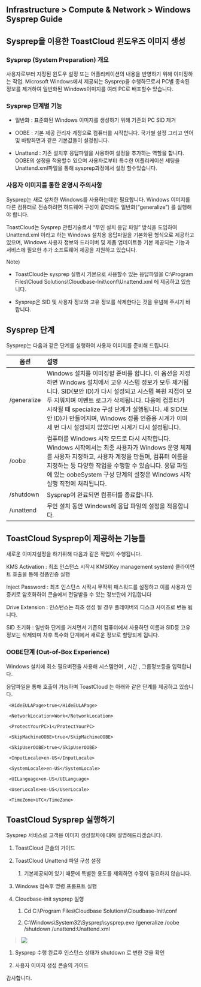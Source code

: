 ## Infrastructure > Compute & Network > Windows Sysprep Guide

## Sysprep을 이용한 ToastCloud 윈도우즈 이미지 생성

### Sysprep (System Preparation) 개요

사용자로부터 지정된 윈도우 설정 또는 어플리케이션의 내용을 반영하기 위해 이미징하는 작업. Microsoft Windows에서 제공되는 Sysprep을 수행하므로서 PC별 종속된 정보를 제거하여 일반화된 Windows이미지를 여러 PC로 배포할수 있습니다.

### Sysprep 단계별 기능

* 일반화 : 표준화된 Windows 이미지를 생성하기 위해 기존의 PC SID 제거

* OOBE : 기본 제공 관리자 계정으로 컴퓨터를 시작합니다. 국가별 설정 그리고 언어 및 바탕화면과 같은 기본값들이 설정됩니다.

* Unattend : 기존 설치후 응답파일을 사용하여 설정을 추가하는 역할을 합니다. OOBE의 설정을 적용할수 있으며 사용자로부터 특수한 어플리케이션 세팅을 Unattend.xml파일을 통해 sysprep과정에서 설정 할수있습니다.

### 사용자 이미지를 통한 운영시 주의사항

Sysprep는 새로 설치한 Windows를 사용하는데만 필요합니다. Windows 이미지를 다른 컴퓨터로 전송하려면 하드웨어 구성이 같더라도 일반화(“generalize”) 를 실행해야 합니다.

ToastCloud는 Sysprep 관련기술로서 “무인 설치 응답 파일” 방식을 도입하여 Unattend.xml 이라고 하는 Windows 설치용 응답파일을 기본화된 형식으로 제공하고 있으며, Windows 사용자 정보와 드라이버 및 제품 업데이트등 기본 제공되는 기능과 서비스에 필요한 추가 소프트웨어 제공을 지원하고 있습니다.

Note)

-   ToastCloud는 sysprep 실행시 기본으로 사용할수 있는 응답파일을 C:\\Program Files\\Cloud Solutions\\Cloudbase-Init\\conf\\Unattend.xml 에 제공하고 있습니다.

-   Sysprep은 SID 및 사용자 정보와 고유 정보를 삭제한다는 것을 유념해 주시기 바랍니다.

## Sysprep 단계

Sysprep는 다음과 같은 단계를 실행하여 사용자 이미지를 준비해 드립니다.

| 옵션        | 설명 |
|-------------|:-------------------------------------------------------------------------------------------------------------------------------------------------------------------------------------------------------------------------------------------------------------------------------------------|
| /generalize | Windows 설치를 이미징할 준비를 합니다. 이 옵션을 지정하면 Windows 설치에서 고유 시스템 정보가 모두 제거됩니다. SID(보안 ID)가 다시 설정되고 시스템 복원 지점이 모두 지워지며 이벤트 로그가 삭제됩니다. 다음에 컴퓨터가 시작될 때 specialize 구성 단계가 실행됩니다. 새 SID(보안 ID)가 만들어지며, Windows 정품 인증용 시계가 이미 세 번 다시 설정되지 않았다면 시계가 다시 설정됩니다. |
| /oobe       | 컴퓨터를 Windows 시작 모드로 다시 시작합니다. Windows 시작에서는 최종 사용자가 Windows 운영 체제를 사용자 지정하고, 사용자 계정을 만들며, 컴퓨터 이름을 지정하는 등 다양한 작업을 수행할 수 있습니다. 응답 파일에 있는 oobeSystem 구성 단계의 설정은 Windows 시작 실행 직전에 처리됩니다. |
| /shutdown   | Sysprep이 완료되면 컴퓨터를 종료합니다. |
| /unattend   | 무인 설치 동안 Windows에 응답 파일의 설정을 적용합니다. |

## ToastCloud Sysprep이 제공하는 기능들

새로운 이미지설정을 하기위해 다음과 같은 작업이 수행됩니다.

KMS Activation : 최초 인스턴스 시작시 KMS(Key management system) 클라이언트 호출을 통해 정품인증 실행

Inject Password : 최초 인스턴스 시작시 무작위 패스워드를 설정하고 이를 사용자 인증키로 암호화하여 콘솔에서 전달받을 수 있는 정보란에 기입합니다

Drive Extension : 인스턴스는 최초 생성 될 경우 플레이버의 디스크 사이즈로 변동 됩니다.

SID 초기화 : 일반화 단계를 거치면서 기존의 컴퓨터에서 사용하던 이름과 SID등 고유 정보는 삭제되며 차후 특수화 단계에서 새로운 정보로 할당되게 됩니다.

### OOBE단계 (Out-of-Box Experience)

Windows 설치에 최소 필요버전을 사용해 시스템언어 , 시간 , 그룹정보등을 입력합니다.

응답파일을 통해 호출이 가능하며 ToastCloud 는 아래와 같은 단계를 제공하고 있습니다.

```
 <HideEULAPage>true</HideEULAPage>       
                                                      
 <NetworkLocation>Work</NetworkLocation>  
                                                      
 <ProtectYourPC>1</ProtectYourPC>         
                                                      
 <SkipMachineOOBE>true</SkipMachineOOBE>  
                                                      
 <SkipUserOOBE>true</SkipUserOOBE>        
                                                      
 <InputLocale>en-US</InputLocale>         
                                                      
 <SystemLocale>en-US</SystemLocale>       
                                                      
 <UILanguage>en-US</UILanguage>           
                                                      
 <UserLocale>en-US</UserLocale>           
                                                      
 <TimeZone>UTC</TimeZone>
```

## ToastCloud Sysprep 실행하기

Sysprep 서비스로 고객용 이미지 생성절차에 대해 설명해드리겠습니다.

1.  ToastCloud 콘솔의 가이드

2.  ToastCloud Unattend 파일 구성 설정

    1.  기본제공되어 있기 때문에 특별한 용도를 제외하면 수정이 필요하지 않습니다.

3.  Windows 접속후 명령 프롬프트 실행

4.  Cloudbase-init sysprep 실행

    1.  Cd C:\\Program Files\\Cloudbase Solutions\\Cloudbase-Init\\conf

    2.  C:\\Windows\\System32\\Sysprep\\sysprep.exe /generalize /oobe /shutdown /unattend:Unattend.xml

> ![](http://static.toastoven.net/prod_infrastructure/compute/sysprep/img_001.png)

1.  Sysprep 수행 완료후 인스턴스 상태가 shutdown 로 변한 것을 확인

2.  사용자 이미지 생성 콘솔의 가이드

감사합니다.

